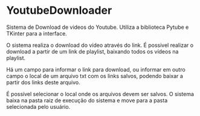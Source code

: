 # YoutubeDownloader
 Sistema de Download de videos do Youtube. Utiliza a biblioteca Pytube e TKinter para a interface.  

 O sistema realiza o download do vídeo através do link. É possivel realizar o download a partir de um link de playlist, baixando todos os vídeos na playlist. 

Há um campo para informar o link para download, ou informar em outro campo o local de um arquivo txt com os links salvos, podendo baixar a partir dos links deste arquivo.

É possível selecionar o local onde os arquivos devem ser salvos. O sistema baixa na pasta raiz de execução do sistema e move para a pasta selecionada pelo usuário. 

 



